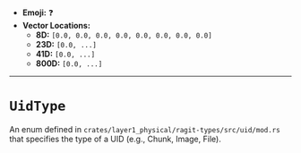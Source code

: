 - **Emoji:** ❓
- **Vector Locations:**
    - **8D:** `[0.0, 0.0, 0.0, 0.0, 0.0, 0.0, 0.0, 0.0]`
    - **23D:** `[0.0, ...]`
    - **41D:** `[0.0, ...]`
    - **800D:** `[0.0, ...]`

---

# `UidType`

An enum defined in `crates/layer1_physical/ragit-types/src/uid/mod.rs` that specifies the type of a UID (e.g., Chunk, Image, File).